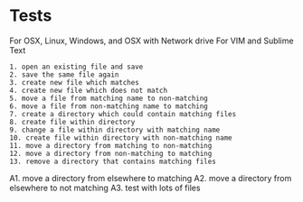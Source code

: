 Tests
=====

For OSX, Linux, Windows, and OSX with Network drive
  For VIM and Sublime Text

    1. open an existing file and save
    2. save the same file again
    3. create new file which matches
    4. create new file which does not match
    5. move a file from matching name to non-matching
    6. move a file from non-matching name to matching
    7. create a directory which could contain matching files
    8. create file within directory
    9. change a file within directory with matching name
    10. create file within directory with non-matching name
    11. move a directory from matching to non-matching
    12. move a directory from non-matching to matching
    13. remove a directory that contains matching files

  A1. move a directory from elsewhere to matching
  A2. move a directory from elsewhere to not matching
  A3. test with lots of files
